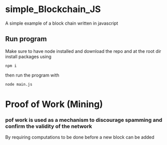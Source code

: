 # simple_Blockchain_JS
A simple example of a block chain written in javascript

## Run program
Make sure to have node installed and download the repo and at the root dir install packages using
```
npm i
```
then run the program with
```
node main.js
```

# Proof of Work (Mining)

### pof work is used as a mechanism to discourage spamming and confirm the validity of the network
By requiring computations to be done before a new block can be added
